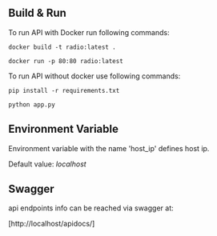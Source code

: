 ## Build & Run

To run API with Docker run following commands:

`docker build -t radio:latest .`

`docker run -p 80:80 radio:latest`

To run API without docker use following commands:

`pip install -r requirements.txt`

`python app.py`

## Environment Variable

Environment variable with the name 'host_ip' defines host ip.

Default value: *localhost*

## Swagger 

api endpoints info can be reached via swagger at:

[http://localhost/apidocs/]

